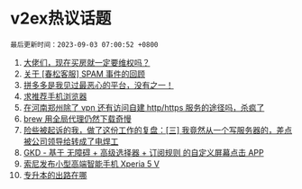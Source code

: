 # v2ex热议话题

`最后更新时间：2023-09-03 07:00:52 +0800`

1. [大佬们，现在买房就一定要维权吗？](https://www.v2ex.com/t/970297)
1. [关于 [春松客服] SPAM 事件的回顾](https://www.v2ex.com/t/970315)
1. [拼多多是我见过最恶心的平台，没有之一！](https://www.v2ex.com/t/970281)
1. [求推荐手机浏览器](https://www.v2ex.com/t/970283)
1. [在河南郑州除了 vpn 还有访问自建 http/https 服务的途径吗，杀疯了](https://www.v2ex.com/t/970368)
1. [brew 用全局代理仍然下载奇慢](https://www.v2ex.com/t/970344)
1. [险些被起诉的我，做了这份工作的复盘：[三] 我竟然从一个写服务器的，差点被公司领导给转成了电焊工](https://www.v2ex.com/t/970291)
1. [GKD - 基于 无障碍 + 高级选择器 + 订阅规则 的自定义屏幕点击 APP](https://www.v2ex.com/t/970406)
1. [索尼发布小型高端智能手机 Xperia 5 V](https://www.v2ex.com/t/970345)
1. [专升本的出路在哪](https://www.v2ex.com/t/970287)

